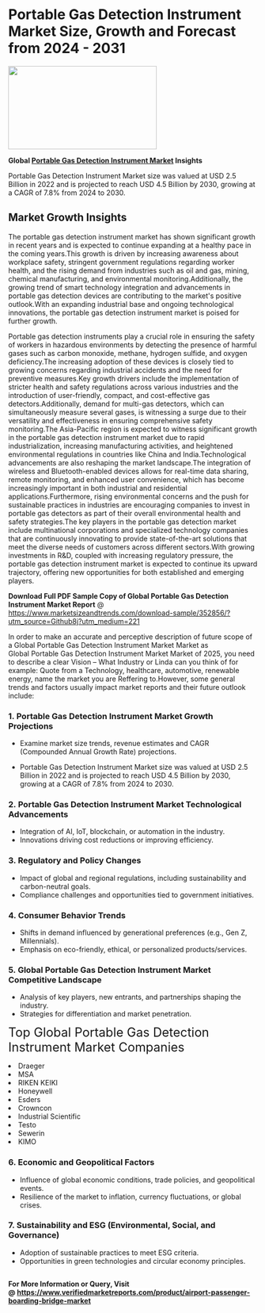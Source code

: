 <H1>Portable Gas Detection Instrument Market Size, Growth and Forecast from 2024 - 2031</H1><img class="aligncenter size-medium wp-image-584254" src="https://thirdeyenews.in/wp-content/uploads/2024/09/Global-Market-Research-300x168.jpeg" alt="" width="300" height="168" /><p><strong>Global&nbsp;<a href="https://www.marketsizeandtrends.com/download-sample/352856/?utm_source=Github8j?utm_medium=221">Portable Gas Detection Instrument Market</a> Insights</strong></p><p>Portable Gas Detection Instrument Market size was valued at USD 2.5 Billion in 2022 and is projected to reach USD 4.5 Billion by 2030, growing at a CAGR of 7.8% from 2024 to 2030.</p><p><h2>Market Growth Insights</h2> <p>The portable gas detection instrument market has shown significant growth in recent years and is expected to continue expanding at a healthy pace in the coming years.This growth is driven by increasing awareness about workplace safety, stringent government regulations regarding worker health, and the rising demand from industries such as oil and gas, mining, chemical manufacturing, and environmental monitoring.Additionally, the growing trend of smart technology integration and advancements in portable gas detection devices are contributing to the market's positive outlook.With an expanding industrial base and ongoing technological innovations, the portable gas detection instrument market is poised for further growth.</p> <p>Portable gas detection instruments play a crucial role in ensuring the safety of workers in hazardous environments by detecting the presence of harmful gases such as carbon monoxide, methane, hydrogen sulfide, and oxygen deficiency.The increasing adoption of these devices is closely tied to growing concerns regarding industrial accidents and the need for preventive measures.Key growth drivers include the implementation of stricter health and safety regulations across various industries and the introduction of user-friendly, compact, and cost-effective gas detectors.Additionally, demand for multi-gas detectors, which can simultaneously measure several gases, is witnessing a surge due to their versatility and effectiveness in ensuring comprehensive safety monitoring.The Asia-Pacific region is expected to witness significant growth in the portable gas detection instrument market due to rapid industrialization, increasing manufacturing activities, and heightened environmental regulations in countries like China and India.Technological advancements are also reshaping the market landscape.The integration of wireless and Bluetooth-enabled devices allows for real-time data sharing, remote monitoring, and enhanced user convenience, which has become increasingly important in both industrial and residential applications.Furthermore, rising environmental concerns and the push for sustainable practices in industries are encouraging companies to invest in portable gas detectors as part of their overall environmental health and safety strategies.The key players in the portable gas detection market include multinational corporations and specialized technology companies that are continuously innovating to provide state-of-the-art solutions that meet the diverse needs of customers across different sectors.With growing investments in R&D, coupled with increasing regulatory pressure, the portable gas detection instrument market is expected to continue its upward trajectory, offering new opportunities for both established and emerging players.<p><span class=""><strong>Download Full PDF Sample Copy of Global Portable Gas Detection Instrument Market Report</strong> @ <a href="https://www.marketsizeandtrends.com/download-sample/352856/?utm_source=Github8j?utm_medium=221" target="_blank">https://www.marketsizeandtrends.com/download-sample/352856/?utm_source=Github8j?utm_medium=221</a></span></p><p>In order to make an accurate and perceptive description of future scope of a Global&nbsp;Portable Gas Detection Instrument Market Market as Global&nbsp;Portable Gas Detection Instrument Market Market of 2025, you need to describe a clear Vision &ndash; What Industry or Linda can you think of for example: Quote from a Technology, healthcare, automotive, renewable energy, name the market you are Reffering to.However, some general trends and factors usually impact market reports and their future outlook include:</p><h3>1.&nbsp;<strong>Portable Gas Detection Instrument Market Growth Projections</strong></h3><ul><li>Examine market size trends, revenue estimates and CAGR (Compounded Annual Growth Rate) projections.</li><li><p>Portable Gas Detection Instrument Market size was valued at USD 2.5 Billion in 2022 and is projected to reach USD 4.5 Billion by 2030, growing at a CAGR of 7.8% from 2024 to 2030.</p></li></ul><h3>2.&nbsp;<strong>Portable Gas Detection Instrument Market Technological Advancements</strong></h3><ul><li>Integration of AI, IoT, blockchain, or automation in the industry.</li><li>Innovations driving cost reductions or improving efficiency.</li></ul><h3>3.&nbsp;<strong>Regulatory and Policy Changes</strong></h3><ul><li>Impact of global and regional regulations, including sustainability and carbon-neutral goals.</li><li>Compliance challenges and opportunities tied to government initiatives.</li></ul><h3>4.&nbsp;<strong>Consumer Behavior Trends</strong></h3><ul><li>Shifts in demand influenced by generational preferences (e.g., Gen Z, Millennials).</li><li>Emphasis on eco-friendly, ethical, or personalized products/services.</li></ul><h3>5.&nbsp;<strong>Global Portable Gas Detection Instrument Market Competitive Landscape</strong></h3><ul><li>Analysis of key players, new entrants, and partnerships shaping the industry.</li><li>Strategies for differentiation and market penetration.</li></ul><p data-pm-slice="1 1 []"><span style="color: inherit; font-family: inherit; font-size: 25px;">Top Global Portable Gas Detection Instrument Market Companies</span></p><div class="" data-test-id=""><p><li>Draeger</li><li> MSA</li><li> RIKEN KEIKI</li><li> Honeywell</li><li> Esders</li><li> Crowncon</li><li> Industrial Scientific</li><li> Testo</li><li> Sewerin</li><li> KIMO</li></p></div><h3>6.&nbsp;<strong>Economic and Geopolitical Factors</strong></h3><ul><li>Influence of global economic conditions, trade policies, and geopolitical events.</li><li>Resilience of the market to inflation, currency fluctuations, or global crises.</li></ul><h3>7.&nbsp;<strong>Sustainability and ESG (Environmental, Social, and Governance)</strong></h3><ul><li>Adoption of sustainable practices to meet ESG criteria.</li><li>Opportunities in green technologies and circular economy principles.</li></ul><h2><strong style="font-size: 14px;">For More Information or Query, Visit @&nbsp;</strong><a style="background-color: #ffffff; font-size: 14px;" href="https://www.marketsizeandtrends.com/report/portable-gas-detection-instrument-market/" target="_blank">https://www.verifiedmarketreports.com/product/airport-passenger-boarding-bridge-market</a></h2>